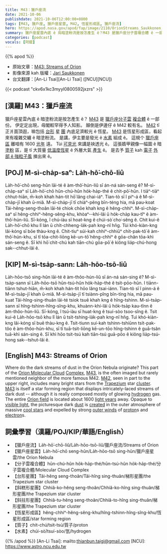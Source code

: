 ```yaml
---
title: M43：獵戶座流
date: 2021-10-06
publishdate: 2021-10-06T12:00:00+0800
tags: [M43, 獵戶座, 獵戶座星雲, M42, 恆星形成區, 獵戶座流]
hero: https://apod.nasa.gov/apod/fap/image/2110/OrionStreams_Saukkonen_960.jpg
summary: 獵戶座星雲內底 ê 烏暗塗粉流是按怎產生 ê？M43 是獵戶座分子雲複合體 ê 一部份。伊定定出現，毋閣較罕得予人知影。顛倒是伊邊仔 ê M42 較有名。
categories: [podcast]
vocals: [阿錕]
---
```


{{% apod %}}

- 原始文章：[M43: Streams of Orion](https://apod.nasa.gov/apod/ap211006.html)
- 影像來源 kah 版權：[Jari Saukkonen](https://www.instagram.com/jarisaukkonen/)
- 台文翻譯：[An-Li Tsai][An-Li Tsai] ([NCU][NCU])

{{< podcast "ckv6x1kc3myyl0800592jxzrs" >}}

## [漢羅] M43：獵戶座流
獵戶座星雲內底 ê 暗塗粉流是按怎產生 ê？
[M43][M43 1] 是 [獵戶座分子雲][Orion Molecular Cloud] [複合體][Complex] ê 一部份。
伊定定出現，毋閣較罕得予人知影。
顛倒是伊邊仔 ê M42 較有名。
[M42][M42] tī 正爿面頂遐，嘛包括 [台形][Trapezium] 星 [團][cluster] 內底足濟較光 ê 恆星。
[M43][M43 2] 是恆星形成區，看起來有複雜交纏 ê 暗塗粉流。
是講，伊主要是發光 ê [水素][hydrogen] 組成 ê。
這規个 [獵戶座區][Orion field] 離咱有 1600 [光年][light years] 遠。
Tùi [可見光][visible light] 來講是袂透光 ê。
這張媠甲親像一幅圖 ê 暗 [塗粉][dust] 區，是 tī 大質量 [低溫度恆星][cool stars] ê 外層大氣 [產生][created] ê。
是去予 [質子][proton] kah [電子][electron] [外部 ê 強粒子風][outer winds] 捒出來 ê。


## [POJ] M-sì-cha̍p-saⁿ: La̍h-hō͘-chō-liû
La̍h-hō͘-chō seng-hûn lāi-té ê àm-thô͘-hún-liû sī án-ná sán-seng ê?
M-sì-cha̍p-saⁿ sī La̍h-hō͘-chō hūn-chú-hûn ho̍k-ha̍p-thé ê chi̍t-pō͘-hūn.
I tiāⁿ-tiāⁿ chhut-hiān, m̄-koh khah hán-tit hō͘ lâng chai-iáⁿ.
Tian-tò sī î piⁿ-á ê M-sì-cha̍p-jī khah ū-miâ.
M-sì-cha̍p-jī tī chiàⁿ-pêng bīn-téng hia, mā pau-koat Tâi-hêng-seng-thoân lāi-té chiok chōe khah kng ê hêng-chhiⁿ.
M-sì-cha̍p-saⁿ sī hêng-chhiⁿ-hêng-sêng-khu, khòaⁿ--khí-lâi ū ho̍k-cha̍p kau-tîⁿ ê àm-thô͘-hún-liû.
Sī-kóng, î chú-iàu sī hoat-kng ê chúi-sò͘ cho͘-sêng ê.
Chit kui-ê La̍h-hō͘-chō khu lî lán ū chi̍t-chheng-la̍k-pah kng-nî hn̄g.
Tùi khó-kiàn-kng lâi-kóng sī bōe thàu-kng ê.
Chit-tiuⁿ súi-kah chhiⁿ-chhiūⁿ chi̍t-pak-tô͘ ê àm-thô͘-hún-khu, sī tī tōa-chit-liōng kē-un-tō͘ hêng-chhiⁿ ê gōa-chân tōa-khì sán-seng ê.
Sī khì hō͘ chit-chú kah tiān-chú gōa-pō͘ ê kiông lia̍p-chú-hong sak--chhut-lâi ê.

## [KIP] M-sì-tsa̍p-sann: La̍h-hōo-tsō-liû
La̍h-hōo-tsō sing-hûn lāi-té ê àm-thôo-hún-liû sī án-ná sán-sing ê?
M-sì-tsa̍p-sann sī La̍h-hōo-tsō hūn-tsú-hûn ho̍k-ha̍p-thé ê tsi̍t-pōo-hūn.
I tiānn-tiānn tshut-hiān, m̄-koh khah hán-tit hōo lâng tsai-iánn.
Tian-tò sī î pinn-á ê M-sì-tsa̍p-jī khah ū-miâ.
M-sì-tsa̍p-jī tī tsiànn-pîng bīn-tíng hia, mā pau-kuat Tâi-hîng-sing-thuân lāi-té tsiok tsuē khah kng ê hîng-tshinn.
M-sì-tsa̍p-sann sī hîng-tshinn-hîng-sîng-khu, khuànn-khí-lâi ū ho̍k-tsa̍p kau-tînn ê àm-thôo-hún-liû.
Sī-kóng, î tsú-iàu sī huat-kng ê tsuí-sòo tsoo-sîng ê.
Tsit kui-ê La̍h-hōo-tsō khu lî lán ū tsi̍t-tshing-la̍k-pah kng-nî hn̄g.
Tuì khó-kiàn-kng lâi-kóng sī buē thàu-kng ê.
Tsit-tiunn suí-kah tshinn-tshiūnn tsi̍t-pak-tôo ê àm-thôo-hún-khu, sī tī tuā-tsit-liōng kē-un-tōo hîng-tshinn ê guā-tsân tuā-khì sán-sing ê.
Sī khì hōo tsit-tsú kah tiān-tsú guā-pōo ê kiông lia̍p-tsú-hong sak--tshut-lâi ê.

## [English] M43: Streams of Orion
Where do the dark streams of dust in the Orion Nebula originate?
This part of the [Orion Molecular Cloud][Orion Molecular Cloud] [Complex][Complex], [M43][M43 1], is the often imaged but rarely mentioned neighbor of the more famous M42.
[M42][M42], seen in part to the upper right, includes many bright stars from the [Trapezium][Trapezium] star [cluster][cluster].
[M43][M43 2] is itself a star forming region that displays intricately-laced streams of dark dust -- although it is really composed mostly of glowing [hydrogen][hydrogen] gas.
The entire [Orion field][Orion field] is located about 1600 [light years][light years] away.
Opaque to [visible light][visible light], the picturesque dark [dust][dust] is [created][created] in the outer atmosphere of massive [cool stars][cool stars] and expelled by strong [outer winds][outer winds] of [proton][proton]s and [electron][electron]s.

## 詞彙學習（漢羅/POJ/KIP/華語/English）
- 【獵戶座流】La̍h-hō͘-chō-liû/La̍h-hōo-tsō-liû/獵戶座流/Streams of Orion
- 【獵戶座星雲】La̍h-hō͘-chō seng-hûn/La̍h-hōo-tsō sing-hûn/獵戶座星雲/the Orion Nebula
- 【分子雲複合體】hūn-chú-hûn ho̍k-ha̍p-thé/hūn-tsú-hûn ho̍k-ha̍p-thé/分子雲複合體/Molecular Cloud Complex
- 【台形星團】Tâi-hêng seng-thoân/Tâi-hîng sing-thuân/梯形星團/the Trapezium star cluster
- 【斜糕形星團】Chhiâ-ko-hêng seng-thoân/Chhiâ-ko-hîng sing-thuân/梯形星團/the Trapezium star cluster
- 【斜拄形星團】Chhiâ-tu-hêng seng-thoân/Chhiâ-to-hîng sing-thuân/梯形星團/the Trapezium star cluster
- 【恆星形成區】hêng-chhiⁿ-hêng-sêng-khu/hîng-tshinn-hîng-sîng-khu/恆星形成區/star forming region
- 【質子】chit-chú/tsit-tsú/質子/proton
- 【水素】chúi-sò͘/tsuí-sòo/氫/hydrogen


{{% /apod %}}
[An-Li Tsai]: mailto:thianbun.taigi@gmail.com
[NCU]: https://www.astro.ncu.edu.tw

[Orion Molecular Cloud]:https://apod.nasa.gov/apod/ap101023.html
[Complex]:https://en.wikipedia.org/wiki/Orion_Molecular_Cloud_Complex
[M43 1]:http://www.sidleach.com/m43_1.jpg
[M42]:https://apod.nasa.gov/apod/ap140408.html
[Trapezium]:https://apod.nasa.gov/apod/ap180805.html
[cluster]:https://bestdoubles.wordpress.com/2011/10/20/its-a-trap-no-its-the-trap-the-truly-awesome-trapezium-done-dsc-60-style/
[M43 2]:https://en.wikipedia.org/wiki/Messier_43
[hydrogen]:https://periodic.lanl.gov/1.shtml
[Orion field]:https://youtu.be/5k7iRQ1RUr8
[light years]:https://spaceplace.nasa.gov/light-year/en/
[visible light]:https://science.nasa.gov/ems/09_visiblelight
[dust]:https://apod.nasa.gov/apod/ap030706.html
[created]:https://en.wikipedia.org/wiki/Cosmic_dust#Dust_grain_formation
[cool stars]:https://i.pinimg.com/originals/a8/7a/e4/a87ae49b8922129ea5113f950a515d0b.jpg
[outer winds]:https://astronomy.swin.edu.au/cosmos/s/stellar+winds
[proton]:https://en.wikipedia.org/wiki/Proton
[electron]:https://www-spof.gsfc.nasa.gov/Education/whelect.html

